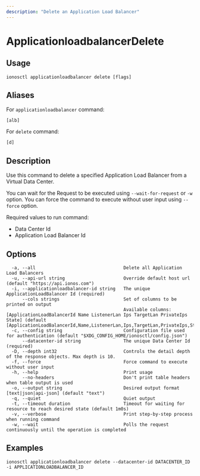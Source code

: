```yaml
---
description: "Delete an Application Load Balancer"
---
```


# ApplicationloadbalancerDelete

## Usage

```text
ionosctl applicationloadbalancer delete [flags]
```

## Aliases

For `applicationloadbalancer` command:

```text
[alb]
```

For `delete` command:

```text
[d]
```

## Description

Use this command to delete a specified Application Load Balancer from a Virtual Data Center.

You can wait for the Request to be executed using `--wait-for-request` or `-w` option. You can force the command to execute without user input using `--force` option.

Required values to run command:

* Data Center Id
* Application Load Balancer Id

## Options

```text
  -a, --all                                 Delete all Application Load Balancers
  -u, --api-url string                      Override default host url (default "https://api.ionos.com")
  -i, --applicationloadbalancer-id string   The unique ApplicationLoadBalancer Id (required)
      --cols strings                        Set of columns to be printed on output 
                                            Available columns: [ApplicationLoadBalancerId Name ListenerLan Ips TargetLan PrivateIps State] (default [ApplicationLoadBalancerId,Name,ListenerLan,Ips,TargetLan,PrivateIps,State])
  -c, --config string                       Configuration file used for authentication (default "$XDG_CONFIG_HOME/ionosctl/config.json")
      --datacenter-id string                The unique Data Center Id (required)
  -D, --depth int32                         Controls the detail depth of the response objects. Max depth is 10.
  -f, --force                               Force command to execute without user input
  -h, --help                                Print usage
      --no-headers                          Don't print table headers when table output is used
  -o, --output string                       Desired output format [text|json|api-json] (default "text")
  -q, --quiet                               Quiet output
  -t, --timeout duration                    Timeout for waiting for resource to reach desired state (default 1m0s)
  -v, --verbose                             Print step-by-step process when running command
  -w, --wait                                Polls the request continuously until the operation is completed
```

## Examples

```text
ionosctl applicationloadbalancer delete --datacenter-id DATACENTER_ID -i APPLICATIONLOADBALANCER_ID
```


